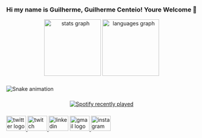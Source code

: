 ### Hi my name is Guilherme, Guilherme Centeio! Youre Welcome 👋
<div align="center">
  <img src="https://github-readme-stats.vercel.app/api?username=CENTEIOOj&hide_title=false&hide_rank=false&show_icons=true&include_all_commits=true&count_private=true&disable_animations=false&theme=dracula&locale=en&hide_border=false&order=1" height="150" alt="stats graph"  />
  <img src="https://github-readme-stats.vercel.app/api/top-langs?username=CENTEIOOj&locale=en&hide_title=false&layout=compact&card_width=320&langs_count=5&theme=dracula&hide_border=false&order=2" height="150" alt="languages graph"  />
</div>

###

<img src="https://raw.githubusercontent.com/CENTEIOOj/CENTEIOOj/output/snake.svg" alt="Snake animation" />

###

<div align="center">
  <a href="https://open.spotify.com/user/https://open.spotify.com/user/ts74tj3jwddoowvggi7vuofs2">
    <img src="https://spotify-recently-played-readme.vercel.app/api?user=https://open.spotify.com/user/ts74tj3jwddoowvggi7vuofs2&count=10&unique=false" alt="Spotify recently played"  />
  </a>
</div>

###

<div align="left">
  <a href="https://x.com/CENTEIOO" target="_blank">
    <img src="https://raw.githubusercontent.com/maurodesouza/profile-readme-generator/master/src/assets/icons/social/twitter/default.svg" width="52" height="40" alt="twitter logo"  />
  </a>
  <a href="CENTEIOOj" target="_blank">
    <img src="https://raw.githubusercontent.com/maurodesouza/profile-readme-generator/master/src/assets/icons/social/twitch/default.svg" width="52" height="40" alt="twitch logo"  />
  </a>
  <img src="https://raw.githubusercontent.com/maurodesouza/profile-readme-generator/master/src/assets/icons/social/linkedin/default.svg" width="52" height="40" alt="linkedin logo"  />
  <a href="gamsilva10@gmail.com" target="_blank">
    <img src="https://raw.githubusercontent.com/maurodesouza/profile-readme-generator/master/src/assets/icons/social/gmail/default.svg" width="52" height="40" alt="gmail logo"  />
  </a>
  <a href="instagram.com/_guilherme.centeio_" target="_blank">
    <img src="https://raw.githubusercontent.com/maurodesouza/profile-readme-generator/master/src/assets/icons/social/instagram/default.svg" width="52" height="40" alt="instagram logo"  />
  </a>
</div>

###
 
